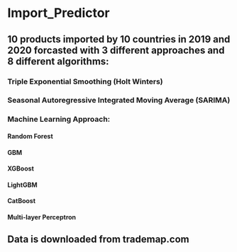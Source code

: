 # Import_Predictor
## 10 products imported by 10 countries in 2019 and 2020 forcasted with 3 different approaches and 8 different algorithms:
### Triple Exponential Smoothing (Holt Winters)
### Seasonal Autoregressive Integrated Moving Average (SARIMA)
### Machine Learning Approach:
#### Random Forest
#### GBM
#### XGBoost
#### LightGBM
#### CatBoost
#### Multi-layer Perceptron

## Data is downloaded from trademap.com
